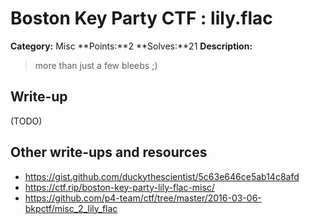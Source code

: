 # Boston Key Party CTF : lily.flac

**Category:** Misc
**Points:**2
**Solves:**21
**Description:**

> more than just a few bleebs ;)


## Write-up

(TODO)

## Other write-ups and resources

* <https://gist.github.com/duckythescientist/5c63e646ce5ab14c8afd>
* <https://ctf.rip/boston-key-party-lily-flac-misc/>
* <https://github.com/p4-team/ctf/tree/master/2016-03-06-bkpctf/misc_2_lily_flac>
